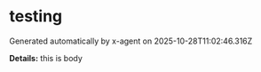 # testing

Generated automatically by x-agent on 2025-10-28T11:02:46.316Z

**Details:**
this is body
